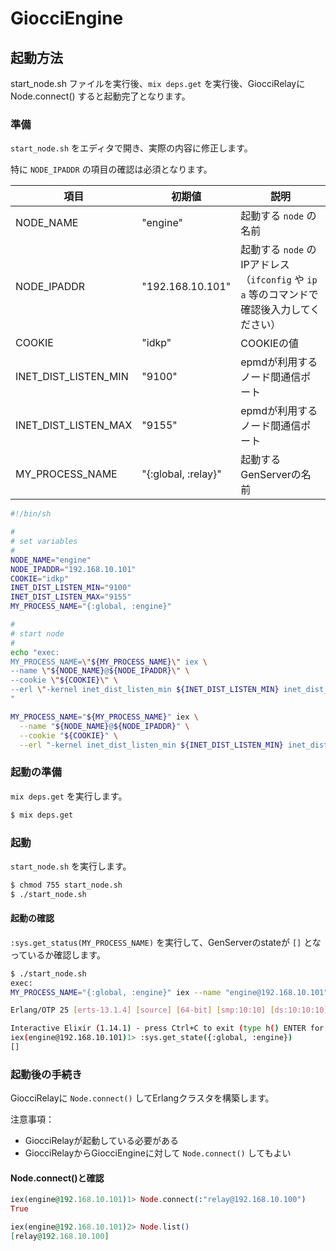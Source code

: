 # GiocciEngine

## 起動方法
start_node.sh ファイルを実行後、`mix deps.get` を実行後、GiocciRelayに Node.connect() すると起動完了となります。

### 準備
`start_node.sh` をエディタで開き、実際の内容に修正します。

特に `NODE_IPADDR` の項目の確認は必須となります。

| 項目 | 初期値 | 説明 |
| --- | --- | --- |
| NODE_NAME | "engine" | 起動する `node` の名前 |
| NODE_IPADDR | "192.168.10.101" | 起動する `node` のIPアドレス（`ifconfig` や `ip a` 等のコマンドで確認後入力してください） |
| COOKIE | "idkp" | COOKIEの値 |
| INET_DIST_LISTEN_MIN | "9100" | epmdが利用するノード間通信ポート |
| INET_DIST_LISTEN_MAX | "9155" | epmdが利用するノード間通信ポート |
| MY_PROCESS_NAME | "{:global, :relay}" | 起動するGenServerの名前 |

```sh
#!/bin/sh

#
# set variables
#
NODE_NAME="engine"
NODE_IPADDR="192.168.10.101"
COOKIE="idkp"
INET_DIST_LISTEN_MIN="9100"
INET_DIST_LISTEN_MAX="9155"
MY_PROCESS_NAME="{:global, :engine}"

#
# start node
#
echo "exec: 
MY_PROCESS_NAME=\"${MY_PROCESS_NAME}\" iex \
--name \"${NODE_NAME}@${NODE_IPADDR}\" \
--cookie \"${COOKIE}\" \
--erl \"-kernel inet_dist_listen_min ${INET_DIST_LISTEN_MIN} inet_dist_listen_max ${INET_DIST_LISTEN_MAX}\" -S mix
"

MY_PROCESS_NAME="${MY_PROCESS_NAME}" iex \
  --name "${NODE_NAME}@${NODE_IPADDR}" \
  --cookie "${COOKIE}" \
  --erl "-kernel inet_dist_listen_min ${INET_DIST_LISTEN_MIN} inet_dist_listen_max ${INET_DIST_LISTEN_MAX}" -S mix
```

### 起動の準備
`mix deps.get` を実行します。

```sh
$ mix deps.get
```

### 起動
`start_node.sh` を実行します。

```sh
$ chmod 755 start_node.sh
$ ./start_node.sh
```

#### 起動の確認
`:sys.get_status(MY_PROCESS_NAME)` を実行して、GenServerのstateが `[]` となっているか確認します。

```sh
$ ./start_node.sh
exec: 
MY_PROCESS_NAME="{:global, :engine}" iex --name "engine@192.168.10.101" --cookie "idkp" --erl "-kernel inet_dist_listen_min 9100 inet_dist_listen_max 9155" -S mix

Erlang/OTP 25 [erts-13.1.4] [source] [64-bit] [smp:10:10] [ds:10:10:10] [async-threads:1] [jit]

Interactive Elixir (1.14.1) - press Ctrl+C to exit (type h() ENTER for help)
iex(engine@192.168.10.101)1> :sys.get_state({:global, :engine})
[]
```

### 起動後の手続き
GiocciRelayに `Node.connect()` してErlangクラスタを構築します。

注意事項：
- GiocciRelayが起動している必要がある
- GiocciRelayからGiocciEngineに対して `Node.connect()` してもよい

#### Node.connect()と確認
```elixir
iex(engine@192.168.10.101)1> Node.connect(:"relay@192.168.10.100")
True

iex(engine@192.168.10.101)2> Node.list()
[relay@192.168.10.100]
```
